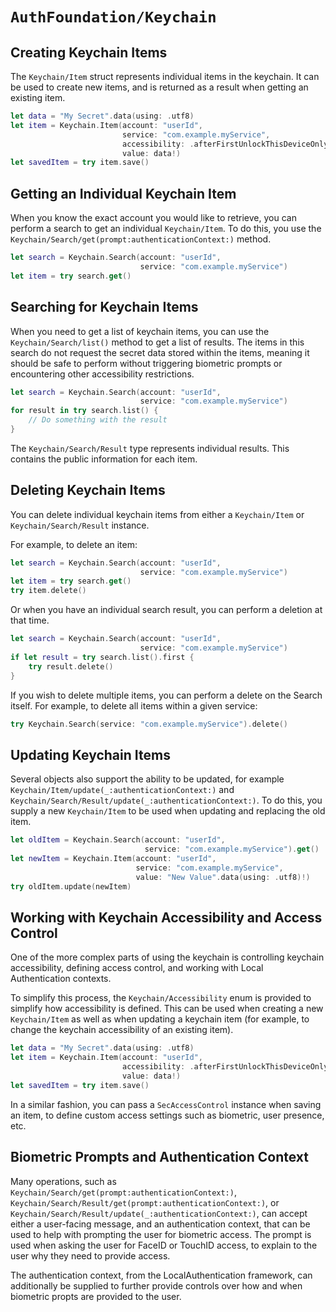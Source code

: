 # ``AuthFoundation/Keychain``

## Creating Keychain Items

The ``Keychain/Item`` struct represents individual items in the keychain. It can be used to create new items, and is returned as a result when getting an existing item.

```swift
let data = "My Secret".data(using: .utf8)
let item = Keychain.Item(account: "userId",
                         service: "com.example.myService",
                         accessibility: .afterFirstUnlockThisDeviceOnly,
                         value: data!)
let savedItem = try item.save()
```

## Getting an Individual Keychain Item

When you know the exact account you would like to retrieve, you can perform a search to get an individual ``Keychain/Item``. To do this, you use the ``Keychain/Search/get(prompt:authenticationContext:)`` method.

```swift
let search = Keychain.Search(account: "userId",
                             service: "com.example.myService")
let item = try search.get()
```

## Searching for Keychain Items

When you need to get a list of keychain items, you can use the ``Keychain/Search/list()`` method to get a list of results. The items in this search do not request the secret data stored within the items, meaning it should be safe to perform without triggering biometric prompts or encountering other accessibility restrictions.

```swift
let search = Keychain.Search(account: "userId",
                             service: "com.example.myService")
for result in try search.list() {
    // Do something with the result
}
```

The ``Keychain/Search/Result`` type represents individual results. This contains the public information for each item.

## Deleting Keychain Items

You can delete individual keychain items from either a ``Keychain/Item`` or ``Keychain/Search/Result`` instance. 

For example, to delete an item:

```swift
let search = Keychain.Search(account: "userId",
                             service: "com.example.myService")
let item = try search.get()
try item.delete()
```

Or when you have an individual search result, you can perform a deletion at that time.

```swift
let search = Keychain.Search(account: "userId",
                             service: "com.example.myService")
if let result = try search.list().first {
    try result.delete()
}
```

If you wish to delete multiple items, you can perform a delete on the Search itself. For example, to delete all items within a given service:

```swift
try Keychain.Search(service: "com.example.myService").delete()
```

## Updating Keychain Items

Several objects also support the ability to be updated, for example ``Keychain/Item/update(_:authenticationContext:)`` and ``Keychain/Search/Result/update(_:authenticationContext:)``.  To do this, you supply a new ``Keychain/Item`` to be used when updating and replacing the old item.

```swift
let oldItem = Keychain.Search(account: "userId",
                              service: "com.example.myService").get()
let newItem = Keychain.Item(account: "userId",
                            service: "com.example.myService",
                            value: "New Value".data(using: .utf8)!)
try oldItem.update(newItem)
```

## Working with Keychain Accessibility and Access Control

One of the more complex parts of using the keychain is controlling keychain accessibility, defining access control, and working with Local Authentication contexts.

To simplify this process, the ``Keychain/Accessibility`` enum is provided to simplify how accessibility is defined.  This can be used when creating a new ``Keychain/Item`` as well as when updating a keychain item (for example, to change the keychain accessibility of an existing item).

```swift
let data = "My Secret".data(using: .utf8)
let item = Keychain.Item(account: "userId",
                         accessibility: .afterFirstUnlockThisDeviceOnly,
                         value: data!)
let savedItem = try item.save()
```

In a similar fashion, you can pass a `SecAccessControl` instance when saving an item, to define custom access settings such as biometric, user presence, etc.

## Biometric Prompts and Authentication Context

Many operations, such as ``Keychain/Search/get(prompt:authenticationContext:)``, ``Keychain/Search/Result/get(prompt:authenticationContext:)``, or ``Keychain/Search/Result/update(_:authenticationContext:)``, can accept either a user-facing message, and an authentication context, that can be used to help with prompting the user for biometric access.  The prompt is used when asking the user for FaceID or TouchID access, to explain to the user why they need to provide access.

The authentication context, from the LocalAuthentication framework, can additionally be supplied to further provide controls over how and when biometric propts are provided to the user.
